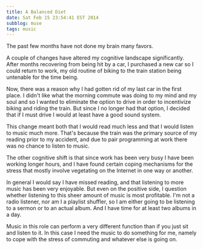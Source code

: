 ```yaml
---
title: A Balanced Diet
date: Sat Feb 15 23:54:41 EST 2014
subblog: muse
tags: music
---
```


The past few months have not done my brain many favors.

A couple of changes have altered my cognitive landscape significantly. After months recovering from being hit by a car, I purchased a new car so I could return to work, my old routine of biking to the train station being untenable for the time being. 

Now, there was a reason why I had gotten rid of my last car in the first place. I didn't like what the morning commute was doing to my mind and my soul and so I wanted to eliminate the option to drive in order to incentivize biking and riding the train. But since I no longer had that option, I decided that if I must drive I would at least have a good sound system.

This change meant both that I would read much less and that I would listen to music much more. That's because the train was the primary source of my reading prior to my accident, and  due to pair programming at work there was no chance to listen to music.

The other cognitive shift is that since work has been very busy I have been working longer hours, and I have found certain coping mechanisms for the stress that mostly involve vegetating on the Internet in one way or another.

In general I would say I have missed reading, and that listening to more music has been very enjoyable. But even on the positive side, I question whether listening to this sheer amount of music is most profitable. I'm not a radio listener, nor am I a playlist shuffler, so I am either going to be listening to a sermon or to an actual album. And I have time for at least two albums in a day.

Music in this role can perform a very different function than if you just sit and listen to it. In this case I need the music to do something for me, namely to cope with the stress of commuting and whatever else is going on.  
